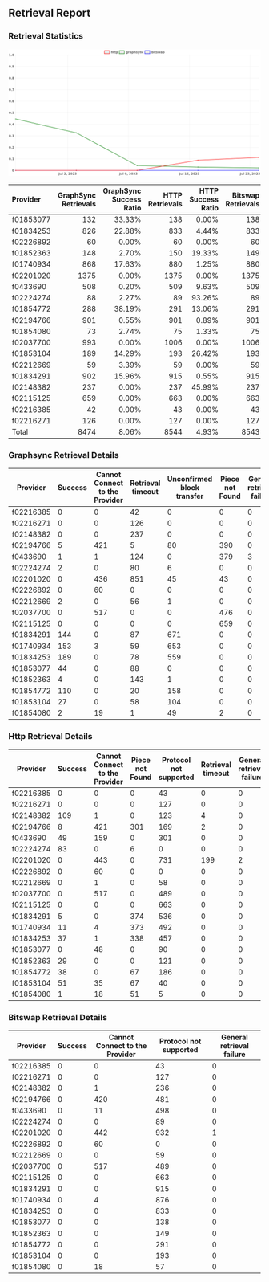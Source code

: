 ## Retrieval Report
### Retrieval Statistics
<img src="https://raw.githubusercontent.com/data-preservation-programs/filplus-checker-assets/main/filecoin-project/filecoin-plus-large-datasets/issues/2055/1690340697330.png"/>

| Provider  | GraphSync Retrievals | GraphSync Success Ratio | HTTP Retrievals | HTTP Success Ratio | Bitswap Retrievals | Bitswap Success Ratio |
| :-------- | -------------------: | ----------------------: | --------------: | -----------------: | -----------------: | --------------------: |
| f01853077 |                  132 |                  33.33% |             138 |              0.00% |                138 |                 0.00% |
| f01834253 |                  826 |                  22.88% |             833 |              4.44% |                833 |                 0.00% |
| f02226892 |                   60 |                   0.00% |              60 |              0.00% |                 60 |                 0.00% |
| f01852363 |                  148 |                   2.70% |             150 |             19.33% |                149 |                 0.00% |
| f01740934 |                  868 |                  17.63% |             880 |              1.25% |                880 |                 0.00% |
| f02201020 |                 1375 |                   0.00% |            1375 |              0.00% |               1375 |                 0.00% |
| f0433690  |                  508 |                   0.20% |             509 |              9.63% |                509 |                 0.00% |
| f02224274 |                   88 |                   2.27% |              89 |             93.26% |                 89 |                 0.00% |
| f01854772 |                  288 |                  38.19% |             291 |             13.06% |                291 |                 0.00% |
| f02194766 |                  901 |                   0.55% |             901 |              0.89% |                901 |                 0.00% |
| f01854080 |                   73 |                   2.74% |              75 |              1.33% |                 75 |                 0.00% |
| f02037700 |                  993 |                   0.00% |            1006 |              0.00% |               1006 |                 0.00% |
| f01853104 |                  189 |                  14.29% |             193 |             26.42% |                193 |                 0.00% |
| f02212669 |                   59 |                   3.39% |              59 |              0.00% |                 59 |                 0.00% |
| f01834291 |                  902 |                  15.96% |             915 |              0.55% |                915 |                 0.00% |
| f02148382 |                  237 |                   0.00% |             237 |             45.99% |                237 |                 0.00% |
| f02115125 |                  659 |                   0.00% |             663 |              0.00% |                663 |                 0.00% |
| f02216385 |                   42 |                   0.00% |              43 |              0.00% |                 43 |                 0.00% |
| f02216271 |                  126 |                   0.00% |             127 |              0.00% |                127 |                 0.00% |
| Total     |                 8474 |                   8.06% |            8544 |              4.93% |               8543 |                 0.00% |

### Graphsync Retrieval Details
| Provider  | Success | Cannot Connect to the Provider | Retrieval timeout | Unconfirmed block transfer | Piece not Found | General retrieval failure |
| --------- | ------- | ------------------------------ | ----------------- | -------------------------- | --------------- | ------------------------- |
| f02216385 | 0       | 0                              | 42                | 0                          | 0               | 0                         |
| f02216271 | 0       | 0                              | 126               | 0                          | 0               | 0                         |
| f02148382 | 0       | 0                              | 237               | 0                          | 0               | 0                         |
| f02194766 | 5       | 421                            | 5                 | 80                         | 390             | 0                         |
| f0433690  | 1       | 1                              | 124               | 0                          | 379             | 3                         |
| f02224274 | 2       | 0                              | 80                | 6                          | 0               | 0                         |
| f02201020 | 0       | 436                            | 851               | 45                         | 43              | 0                         |
| f02226892 | 0       | 60                             | 0                 | 0                          | 0               | 0                         |
| f02212669 | 2       | 0                              | 56                | 1                          | 0               | 0                         |
| f02037700 | 0       | 517                            | 0                 | 0                          | 476             | 0                         |
| f02115125 | 0       | 0                              | 0                 | 0                          | 659             | 0                         |
| f01834291 | 144     | 0                              | 87                | 671                        | 0               | 0                         |
| f01740934 | 153     | 3                              | 59                | 653                        | 0               | 0                         |
| f01834253 | 189     | 0                              | 78                | 559                        | 0               | 0                         |
| f01853077 | 44      | 0                              | 88                | 0                          | 0               | 0                         |
| f01852363 | 4       | 0                              | 143               | 1                          | 0               | 0                         |
| f01854772 | 110     | 0                              | 20                | 158                        | 0               | 0                         |
| f01853104 | 27      | 0                              | 58                | 104                        | 0               | 0                         |
| f01854080 | 2       | 19                             | 1                 | 49                         | 2               | 0                         |

### Http Retrieval Details
| Provider  | Success | Cannot Connect to the Provider | Piece not Found | Protocol not supported | Retrieval timeout | General retrieval failure |
| --------- | ------- | ------------------------------ | --------------- | ---------------------- | ----------------- | ------------------------- |
| f02216385 | 0       | 0                              | 0               | 43                     | 0                 | 0                         |
| f02216271 | 0       | 0                              | 0               | 127                    | 0                 | 0                         |
| f02148382 | 109     | 1                              | 0               | 123                    | 4                 | 0                         |
| f02194766 | 8       | 421                            | 301             | 169                    | 2                 | 0                         |
| f0433690  | 49      | 159                            | 0               | 301                    | 0                 | 0                         |
| f02224274 | 83      | 0                              | 6               | 0                      | 0                 | 0                         |
| f02201020 | 0       | 443                            | 0               | 731                    | 199               | 2                         |
| f02226892 | 0       | 60                             | 0               | 0                      | 0                 | 0                         |
| f02212669 | 0       | 1                              | 0               | 58                     | 0                 | 0                         |
| f02037700 | 0       | 517                            | 0               | 489                    | 0                 | 0                         |
| f02115125 | 0       | 0                              | 0               | 663                    | 0                 | 0                         |
| f01834291 | 5       | 0                              | 374             | 536                    | 0                 | 0                         |
| f01740934 | 11      | 4                              | 373             | 492                    | 0                 | 0                         |
| f01834253 | 37      | 1                              | 338             | 457                    | 0                 | 0                         |
| f01853077 | 0       | 48                             | 0               | 90                     | 0                 | 0                         |
| f01852363 | 29      | 0                              | 0               | 121                    | 0                 | 0                         |
| f01854772 | 38      | 0                              | 67              | 186                    | 0                 | 0                         |
| f01853104 | 51      | 35                             | 67              | 40                     | 0                 | 0                         |
| f01854080 | 1       | 18                             | 51              | 5                      | 0                 | 0                         |

### Bitswap Retrieval Details
| Provider  | Success | Cannot Connect to the Provider | Protocol not supported | General retrieval failure |
| --------- | ------- | ------------------------------ | ---------------------- | ------------------------- |
| f02216385 | 0       | 0                              | 43                     | 0                         |
| f02216271 | 0       | 0                              | 127                    | 0                         |
| f02148382 | 0       | 1                              | 236                    | 0                         |
| f02194766 | 0       | 420                            | 481                    | 0                         |
| f0433690  | 0       | 11                             | 498                    | 0                         |
| f02224274 | 0       | 0                              | 89                     | 0                         |
| f02201020 | 0       | 442                            | 932                    | 1                         |
| f02226892 | 0       | 60                             | 0                      | 0                         |
| f02212669 | 0       | 0                              | 59                     | 0                         |
| f02037700 | 0       | 517                            | 489                    | 0                         |
| f02115125 | 0       | 0                              | 663                    | 0                         |
| f01834291 | 0       | 0                              | 915                    | 0                         |
| f01740934 | 0       | 4                              | 876                    | 0                         |
| f01834253 | 0       | 0                              | 833                    | 0                         |
| f01853077 | 0       | 0                              | 138                    | 0                         |
| f01852363 | 0       | 0                              | 149                    | 0                         |
| f01854772 | 0       | 0                              | 291                    | 0                         |
| f01853104 | 0       | 0                              | 193                    | 0                         |
| f01854080 | 0       | 18                             | 57                     | 0                         |
